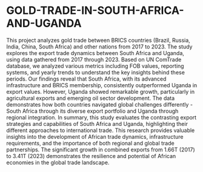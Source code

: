 # GOLD-TRADE-IN-SOUTH-AFRICA-AND-UGANDA
This project analyzes gold trade between BRICS countries (Brazil, Russia, India, China, South Africa) and other nations from 2017 to 2023.
The study explores the export trade dynamics between South Africa and Uganda, using data gathered from 2017 through 2023. Based on UN ComTrade database, we analyzed various metrics including FOB values, reporting systems, and yearly trends to understand the key insights behind these periods. 
Our findings reveal that South Africa, with its advanced infrastructure and BRICS membership, consistently outperformed Uganda in export values. However, Uganda showed remarkable growth, particularly in agricultural exports and emerging oil sector development. The data demonstrates how both countries navigated global challenges differently - South Africa through its diverse export portfolio and Uganda through regional integration. 
In summary, this study evaluates the contrasting export strategies and capabilities of South Africa and Uganda, highlighting their different approaches to international trade. This research provides valuable insights into the development of African trade dynamics, infrastructure requirements, and the importance of both regional and global trade partnerships. The significant growth in combined exports from 1.66T (2017) to 3.41T (2023) demonstrates the resilience and potential of African economies in the global trade landscape.


